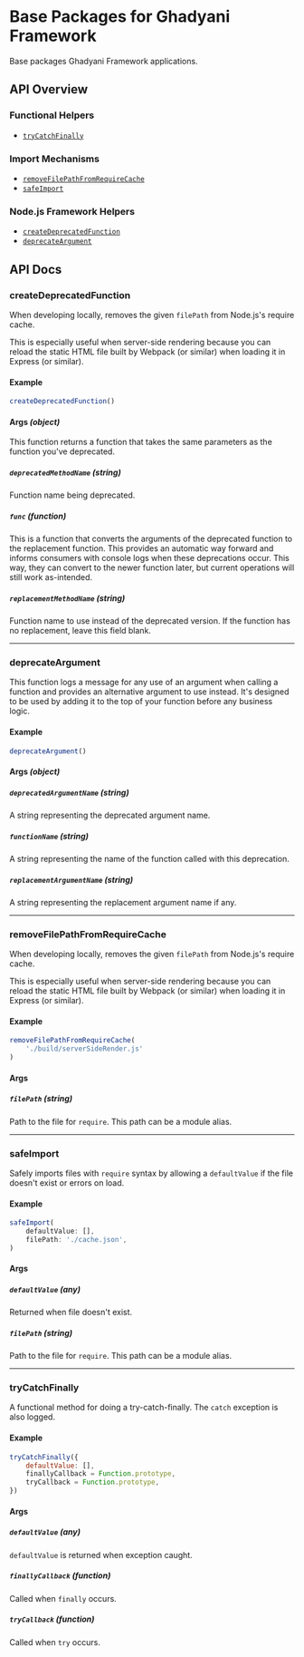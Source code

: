 # Base Packages for Ghadyani Framework
Base packages Ghadyani Framework applications.

## API Overview

### Functional Helpers
- [`tryCatchFinally`](#trycatchfinally)

### Import Mechanisms
- [`removeFilePathFromRequireCache`](#removefilepathfromrequirecache)
- [`safeImport`](#safeimport)

### Node.js Framework Helpers
- [`createDeprecatedFunction`](#createdeprecatedfunction)
- [`deprecateArgument`](#deprecateargument)

## API Docs

### createDeprecatedFunction
When developing locally, removes the given `filePath` from Node.js's require cache.

This is especially useful when server-side rendering because you can reload the static HTML file built by Webpack (or similar) when loading it in Express (or similar).

#### Example
```js
createDeprecatedFunction()
```

#### Args _(object)_
This function returns a function that takes the same parameters as the function you've deprecated.

##### `deprecatedMethodName` _(string)_
Function name being deprecated.

##### `func` _(function)_
This is a function that converts the arguments of the deprecated function to the replacement function. This provides an automatic way forward and informs consumers with console logs when these deprecations occur. This way, they can convert to the newer function later, but current operations will still work as-intended.

##### `replacementMethodName` _(string)_
Function name to use instead of the deprecated version. If the function has no replacement, leave this field blank.

---

### deprecateArgument
This function logs a message for any use of an argument when calling a function and provides an alternative argument to use instead. It's designed to be used by adding it to the top of your function before any business logic.

#### Example
```js
deprecateArgument()
```

#### Args _(object)_

##### `deprecatedArgumentName` _(string)_
A string representing the deprecated argument name.

##### `functionName` _(string)_
A string representing the name of the function called with this deprecation.

##### `replacementArgumentName` _(string)_
A string representing the replacement argument name if any.

---

### removeFilePathFromRequireCache
When developing locally, removes the given `filePath` from Node.js's require cache.

This is especially useful when server-side rendering because you can reload the static HTML file built by Webpack (or similar) when loading it in Express (or similar).

#### Example
```js
removeFilePathFromRequireCache(
	'./build/serverSideRender.js'
)
```

#### Args

##### `filePath` _(string)_
Path to the file for `require`. This path can be a module alias.

---

### safeImport
Safely imports files with `require` syntax by allowing a `defaultValue` if the file doesn't exist or errors on load.

#### Example
```js
safeImport(
	defaultValue: [],
	filePath: './cache.json',
)
```

#### Args

##### `defaultValue` _(any)_
Returned when file doesn't exist.

##### `filePath` _(string)_
Path to the file for `require`. This path can be a module alias.

---

### tryCatchFinally
A functional method for doing a try-catch-finally. The `catch` exception is also logged.

#### Example
```js
tryCatchFinally({
	defaultValue: [],
	finallyCallback = Function.prototype,
	tryCallback = Function.prototype,
})
```

#### Args

##### `defaultValue`  _(any)_
`defaultValue` is returned when exception caught.

##### `finallyCallback`  _(function)_
Called when `finally` occurs.

##### `tryCallback`  _(function)_
Called when `try` occurs.
